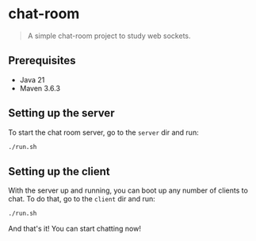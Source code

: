 # chat-room

> A simple chat-room project to study web sockets.

## Prerequisites

- Java 21
- Maven 3.6.3

## Setting up the server

To start the chat room server, go to the `server` dir and run:

```bash
./run.sh
```

## Setting up the client

With the server up and running, you can boot up any number of clients to chat. To do that, go to the `client` dir and run:

```bash
./run.sh
```

And that's it! You can start chatting now!
